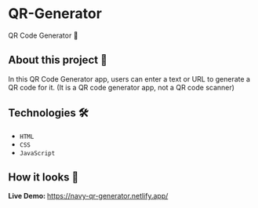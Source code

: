 # QR-Generator
QR Code Generator 🧲


## About this project 🚀
In this QR Code Generator app, users can enter a text or URL to generate a QR code for it. (It is a QR code generator app, not a QR code scanner)


## Technologies 🛠️
* `HTML`
* `CSS`
* `JavaScript`


## How it looks 👀

<strong>Live Demo: </strong> https://navy-qr-generator.netlify.app/

